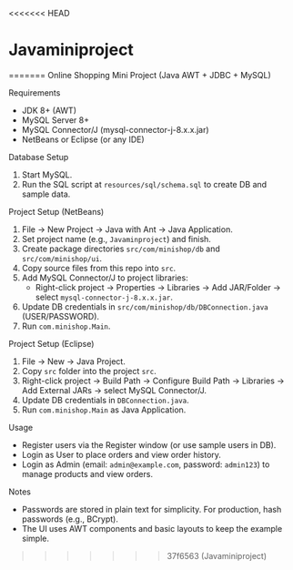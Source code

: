<<<<<<< HEAD
# Javaminiproject
=======
Online Shopping Mini Project (Java AWT + JDBC + MySQL)

Requirements
- JDK 8+ (AWT)
- MySQL Server 8+
- MySQL Connector/J (mysql-connector-j-8.x.x.jar)
- NetBeans or Eclipse (or any IDE)

Database Setup
1. Start MySQL.
2. Run the SQL script at `resources/sql/schema.sql` to create DB and sample data.

Project Setup (NetBeans)
1. File -> New Project -> Java with Ant -> Java Application.
2. Set project name (e.g., `Javaminproject`) and finish.
3. Create package directories `src/com/minishop/db` and `src/com/minishop/ui`.
4. Copy source files from this repo into `src`.
5. Add MySQL Connector/J to project libraries:
   - Right-click project -> Properties -> Libraries -> Add JAR/Folder -> select `mysql-connector-j-8.x.x.jar`.
6. Update DB credentials in `src/com/minishop/db/DBConnection.java` (USER/PASSWORD).
7. Run `com.minishop.Main`.

Project Setup (Eclipse)
1. File -> New -> Java Project.
2. Copy `src` folder into the project `src`.
3. Right-click project -> Build Path -> Configure Build Path -> Libraries -> Add External JARs -> select MySQL Connector/J.
4. Update DB credentials in `DBConnection.java`.
5. Run `com.minishop.Main` as Java Application.

Usage
- Register users via the Register window (or use sample users in DB).
- Login as User to place orders and view order history.
- Login as Admin (email: `admin@example.com`, password: `admin123`) to manage products and view orders.

Notes
- Passwords are stored in plain text for simplicity. For production, hash passwords (e.g., BCrypt).
- The UI uses AWT components and basic layouts to keep the example simple.


>>>>>>> 37f6563 (Javaminiproject)
